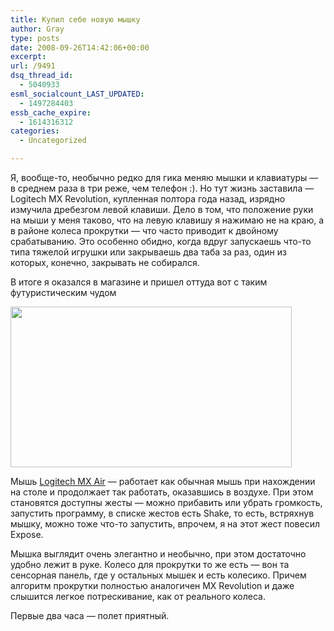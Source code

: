 ```yaml
---
title: Купил себе новую мышку
author: Gray
type: posts
date: 2008-09-26T14:42:06+00:00
excerpt:
url: /9491
dsq_thread_id:
  - 5040933
esml_socialcount_LAST_UPDATED:
  - 1497284403
essb_cache_expire:
  - 1614316312
categories:
  - Uncategorized

---
```








Я, вообще-то, необычно редко для гика меняю мышки и клавиатуры &#8212; в среднем раза в три реже, чем телефон :). Но тут жизнь заставила &#8212; Logitech MX Revolution, купленная полтора года назад, изрядно измучила дребезгом левой клавиши. Дело в том, что положение руки на мыши у меня таково, что на левую клавишу я нажимаю не на краю, а в районе колеса прокрутки &#8212; что часто приводит к двойному срабатыванию. Это особенно обидно, когда вдруг запускаешь что-то типа тяжелой игрушки или закрываешь два таба за раз, один из которых, конечно, закрывать не собирался.

В итоге я оказался в магазине и пришел оттуда вот с таким футуристическим чудом

<img src="https://i2.wp.com/img-fotki.yandex.ru/get/3301/gray7400.51/0_1b7ac_d909b5fc_L.jpg?resize=450%2C257" width="450" height="257" title="" alt="" border="0" data-recalc-dims="1" /> 

Мышь <a href="http://market.yandex.ua/model.xml?hid=723088&modelid=1560519&clid=502" target="_blank">Logitech MX Air</a> &#8212; работает как обычная мышь при нахождении на столе и продолжает так работать, оказавшись в воздухе. При этом становятся доступны жесты &#8212; можно прибавить или убрать громкость, запустить программу, в списке жестов есть Shake, то есть, встряхнув мышку, можно тоже что-то запустить, впрочем, я на этот жест повесил Expose.

Мышка выглядит очень элегантно и необычно, при этом достаточно удобно лежит в руке. Колесо для прокрутки то же есть &#8212; вон та сенсорная панель, где у остальных мышек и есть колесико. Причем алгоритм прокрутки полностью аналогичен MX Revolution и даже слышится легкое потрескивание, как от реального колеса.

Первые два часа &#8212; полет приятный.